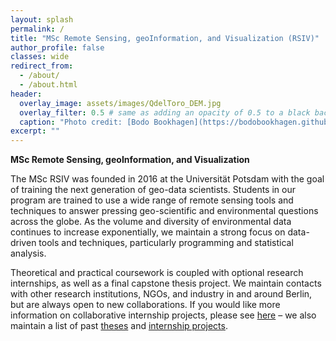 ```yaml
---
layout: splash
permalink: /
title: "MSc Remote Sensing, geoInformation, and Visualization (RSIV)"
author_profile: false
classes: wide
redirect_from:
  - /about/
  - /about.html
header:
  overlay_image: assets/images/QdelToro_DEM.jpg
  overlay_filter: 0.5 # same as adding an opacity of 0.5 to a black background
  caption: "Photo credit: [Bodo Bookhagen](https://bodobookhagen.github.io/)"
excerpt: ""
---
```


**MSc Remote Sensing, geoInformation, and Visualization**

The MSc RSIV was founded in 2016 at the Universität Potsdam with the goal of training the next generation of geo-data scientists. Students in our program are trained to use a wide range of remote sensing tools and techniques to answer pressing geo-scientific and environmental questions across the globe. As the volume and diversity of environmental data continues to increase exponentially, we maintain a strong focus on data-driven tools and techniques, particularly programming and statistical analysis.

Theoretical and practical coursework is coupled with optional research internships, as well as a final capstone thesis project. We maintain contacts with other research institutions, NGOs, and industry in and around Berlin, but are always open to new collaborations. If you would like more information on collaborative internship projects, please see [here]() – we also maintain a list of past [theses](https://up-rs-esp.github.io/msc-rsiv/theses/) and [internship projects]().
